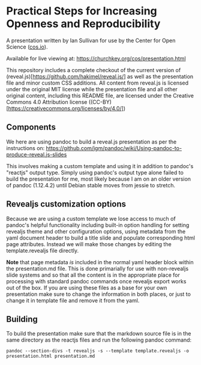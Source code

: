 # Practical Steps for Increasing Openness and Reproducibility

A presentation written by Ian Sullivan for use by the Center for Open Science ([cos.io](https://cos.io)).

Available for live viewing at: https://churchkey.org/cos/presentation.html

This repository includes a complete checkout of the current version of (reveal.js)[https://github.com/hakimel/reveal.js/] as well as the presentation file and minor custom CSS additions.  All content from reveal.js is licensed under the original MIT license while the presentation file and all other original content, including this README file, are licensed under the Creative Commons 4.0 Attribution license ((CC-BY)[https://creativecommons.org/licenses/by/4.0/])

## Components

We here are using pandoc to build a reveal.js presentation as per the
instructions on:
https://github.com/jgm/pandoc/wiki/Using-pandoc-to-produce-reveal.js-slides

This involves making a custom template and using it in addition to
pandoc's "reactjs" output type.  Simply using pandoc's output type
alone failed to build the presentation for me, most likely because I
am on an older version of pandoc (1.12.4.2) until Debian stable moves
from jessie to stretch.

## Revealjs customization options

Because we are using a custom template we lose access to much of
pandoc's helpful functionality including built-in option handling for
setting revealjs theme and other configuration options, using metadata
from the yaml document header to build a title slide and populate
corresponding html page attributes.  Instead we will make those
changes by editing the template.revealjs file directly.

**Note** that page metadata *is* included in the normal yaml header
block within the presentation.md file.  This is done primarially for
use with non-revealjs slide systems and so that all the content is in
the appropriate place for processing with standard pandoc commands
once revealjs export works out of the box.  If you are using these
files as a base for your own presentation make sure to change the
information in both places, or just to change it in template file and
remove it from the yaml.

## Building

To build the presentation make sure that the markdown source file is
in the same directory as the reactjs files and run the following
pandoc command:

```
pandoc --section-divs -t revealjs -s --template template.revealjs -o presentation.html presentation.md
```
